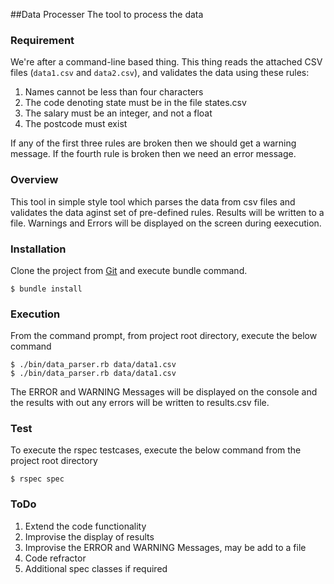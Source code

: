 ##Data Processer
The tool to process the data
### Requirement

We're after a command-line based thing.
This thing reads the attached CSV files (`data1.csv` and `data2.csv`), and validates the data using these rules:

1. Names cannot be less than four characters 
2. The code denoting state must be in the file states.csv
3. The salary must be an integer, and not a float
4. The postcode must exist

If any of the first three rules are broken then we should get a warning message.
If the fourth rule is broken then we need an error message.


### Overview

This tool in simple style tool which parses the data from csv files and validates the data aginst set of pre-defined rules.
Results will be written to a file. Warnings and Errors will be displayed on the screen during eexecution.

### Installation
Clone the project from [Git](https://github.com/vinaykumarkas/datacompare) and execute bundle command.

	$ bundle install

### Execution

From the command prompt, from project root directory, execute the below command

	$ ./bin/data_parser.rb data/data1.csv
	$ ./bin/data_parser.rb data/data1.csv
	
The ERROR and WARNING Messages will be displayed on the console and the results with out any errors will be written to results.csv file.


### Test
To execute the rspec testcases, execute the below command from the project root directory

	$ rspec spec

### ToDo
1. Extend the code functionality
2. Improvise the display of results
3. Improvise the ERROR and WARNING Messages, may be add to a file
4. Code refractor
5. Additional spec classes if required

